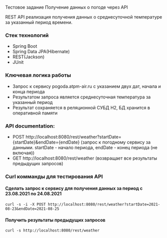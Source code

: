 Тестовое задание Получение данных о погоде через API

REST API реализация получения данных о среднесуточной температуре за указанный период времени.

### Стек технологий

* Spring Boot
* Spring Data JPA(Hibernate)
* REST(Jackson)
* JUnit

### Ключевая логика работы

* Запрос к сервису pogoda.atpm-air.ru с указанием двух дат, начала и конца периода
* Результатом запроса является среднесуточная температура за указанный период
* Результат сохраняется в реляционной СУБД H2, БД хранится в оперативной памяти

### API documentation:

* POST http://localhost:8080/rest/weather?startDate={startDate}&endDate={endDate} (запрос к погодному сервису за
  данными. startDate - начало периода, endDate - конец периода (не включая))
* GET http://localhost:8080/rest/weather (возвращает все результаты предыдущих запросов)

### Curl комманды для тестирования API

#### Сделать запрос к сервису для получения данных за период c 23.08.2021 по 24.08.2021

`curl -s -i -X POST http://localhost:8080/rest/weather?startDate=2021-08-23&endDate=2021-08-25`

#### Получить результаты предыдущих запросов

`curl -s http://localhost:8080/rest/weather`